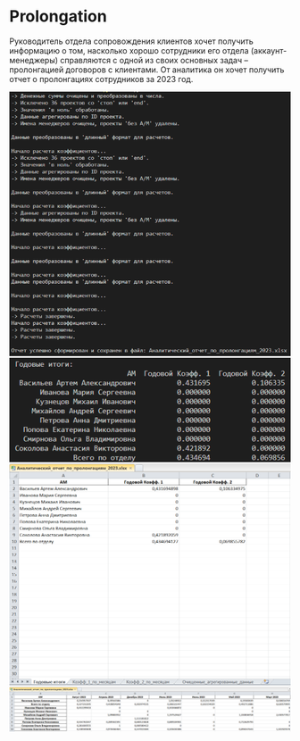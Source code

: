 # Prolongation
Руководитель отдела сопровождения клиентов хочет получить информацию о том, насколько хорошо сотрудники его отдела (аккаунт-менеджеры) справляются с одной из своих основных задач – пролонгацией договоров с клиентами. От аналитика он хочет получить отчет о пролонгациях сотрудников за 2023 год.

![App Screenshot](screenshots/pr11.png)
![App Screenshot](screenshots/pr2.png)
![App Screenshot](screenshots/pr3.png)
![App Screenshot](screenshots/pr4.png)
